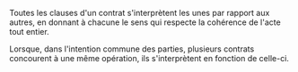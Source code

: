 Toutes les clauses d'un contrat s'interprètent les unes par rapport aux autres, en donnant à chacune le sens qui respecte la cohérence de l'acte tout entier.

Lorsque, dans l'intention commune des parties, plusieurs contrats concourent à une même opération, ils s'interprètent en fonction de celle-ci.
